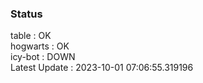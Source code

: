 ### Status


table : OK  
hogwarts : OK  
icy-bot : DOWN  
Latest Update : 2023-10-01 07:06:55.319196
